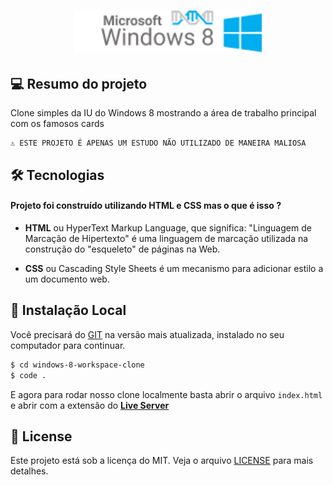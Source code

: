 <h1 align="center">
    <img src="./assets/icon-repo.png" alt="Windows 8 Workspace Clone by Jhony Walker" width="300px" />
</h1>


## 💻 Resumo do projeto

Clone simples da IU do Windows 8 mostrando a área de trabalho principal com os famosos cards

```text
⚠ ESTE PROJETO É APENAS UM ESTUDO NÃO UTILIZADO DE MANEIRA MALIOSA
```

## 🛠 Tecnologias

#### Projeto foi construído utilizando **HTML** e CSS mas o que é isso ?

- **HTML** ou HyperText Markup Language, que significa: "Linguagem de Marcação de Hipertexto" é uma linguagem de marcação utilizada na construção do "esqueleto" de páginas na Web.

- **CSS** ou Cascading Style Sheets é um mecanismo para adicionar estilo a um documento web.

## 🔨 Instalação Local

Você precisará do [GIT](https://git-scm.com/) na versão mais atualizada, instalado no seu computador para continuar.

```bash
$ cd windows-8-workspace-clone
$ code .
```

E agora para rodar nosso clone localmente basta abrir o arquivo `index.html` e abrir com a extensão do **[Live Server](https://marketplace.visualstudio.com/items?itemName=ritwickdey.LiveServer)**

## 📖 License

Este projeto está sob a licença do MIT. Veja o arquivo [LICENSE](LICENSE.md) para mais detalhes.